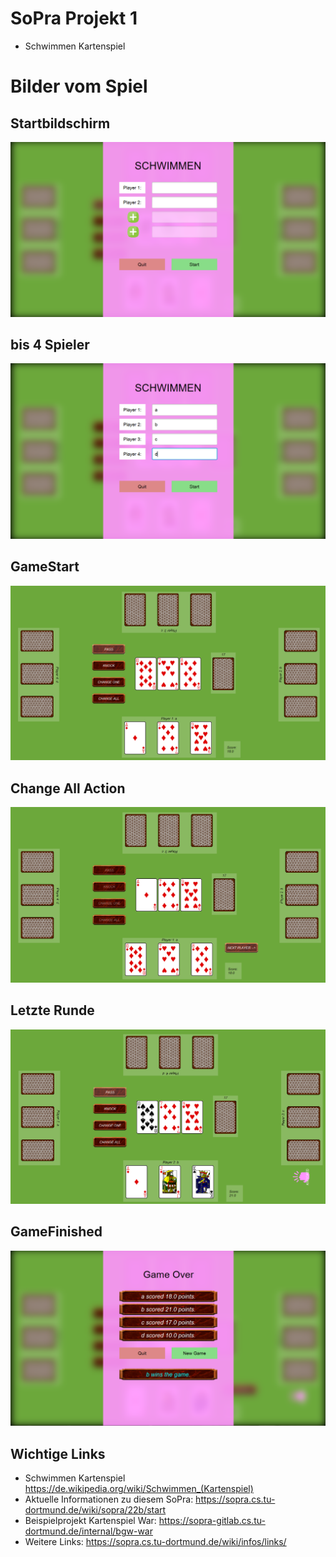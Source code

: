 # SoPra Projekt 1

* Schwimmen Kartenspiel

# Bilder vom Spiel

## Startbildschirm
![1 Image](1.PNG)
## bis 4 Spieler
![2 Image](2.PNG)
## GameStart
![3 Image](3.PNG)
## Change All Action
![4 Image](4.PNG)
## Letzte Runde
![5 Image](5.PNG)
## GameFinished
![6 Image](6.PNG)

## Wichtige Links

* Schwimmen Kartenspiel https://de.wikipedia.org/wiki/Schwimmen_(Kartenspiel)
* Aktuelle Informationen zu diesem SoPra: https://sopra.cs.tu-dortmund.de/wiki/sopra/22b/start
* Beispielprojekt Kartenspiel War: https://sopra-gitlab.cs.tu-dortmund.de/internal/bgw-war
* Weitere Links: https://sopra.cs.tu-dortmund.de/wiki/infos/links/

